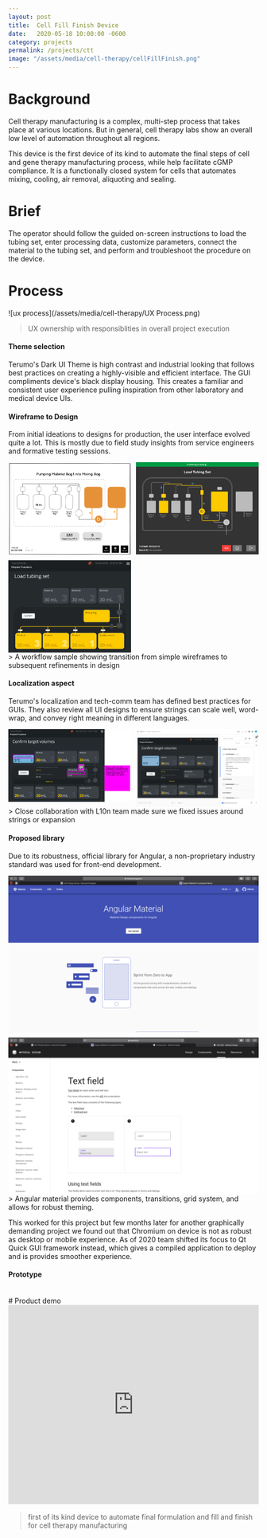 ```yaml
---
layout: post
title:  Cell Fill Finish Device
date:   2020-05-18 10:00:00 -0600
category: projects
permalink: /projects/ctt
image: "/assets/media/cell-therapy/cellFillFinish.png"
---
```

# Background
Cell therapy manufacturing is a complex, multi-step process that takes place at various locations. But in general, cell therapy labs show an overall low level of automation throughout all regions.

This device is the first device of its kind to automate the final steps of cell and gene therapy manufacturing process, while help facilitate cGMP compliance. It is a functionally closed system for cells that automates mixing, cooling, air removal, aliquoting and sealing.  

# Brief
The operator should follow the guided on-screen instructions to load the tubing set, enter processing data, customize parameters, connect the material to the tubing set, and perform and troubleshoot the procedure on the device.  

# Process
![ux process](/assets/media/cell-therapy/UX Process.png)  
> UX ownership with responsiblities in overall project execution  

#### Theme selection
Terumo's Dark UI Theme is high contrast and industrial looking that follows best practices on creating a highly-visible and efficient interface. The GUI compliments device's black display housing. This creates a familiar and consistent user experience pulling inspiration from other laboratory and medical device UIs.  

#### Wireframe to Design
From initial ideations to designs for production, the user interface evolved quite a lot. This is mostly due to field study insights from service engineers and formative testing sessions.  

<div style="
    display: grid;
    grid-template-columns: repeat(auto-fit, minmax(200px, 1fr));
    grid-gap: 10px;
    /* grid-auto-rows: minmax(100px, auto); */
">
    <img src="/assets/media/cell-therapy/finiaWire.png" alt="cellTerapy Balsamiq">
    <img src="/assets/media/cell-therapy/FINIAEarly.png" alt="diagram Early">
    <img src="/assets/media/cell-therapy/loadTubing.png" alt="load Tubing Diagram">
</div>
<span></span>
> A workflow sample showing transition from simple wireframes to subsequent refinements in design

#### Localization aspect
Terumo's localization and tech-comm team has defined best practices for GUIs. They also review all UI designs to ensure strings can scale well, word-wrap, and convey right meaning in different languages.  
<div style="
    display: grid;
    grid-template-columns: repeat(auto-fit, minmax(200px, 1fr));
    grid-gap: 10px;
    /* grid-auto-rows: minmax(100px, auto); */
">
    <img src="/assets/media/cell-therapy/l10n.png" alt="l10n remarks">
    <img src="/assets/media/cell-therapy/l10n2.png" alt="l10n comments">
</div>
> Close collaboration with L10n team made sure we fixed issues around strings or expansion
<span></span>  

#### Proposed library
Due to its robustness, official library for Angular, a non-proprietary industry standard was used for front-end development.  

<div style="
    display: grid;
    grid-template-columns: repeat(auto-fit, minmax(250px, 1fr));
    grid-gap: 10px;
    /* grid-auto-rows: minmax(100px, auto); */
">
    <img src="/assets/media/cell-therapy/angularMaterial.png" alt="angular material">
    <img src="/assets/media/cell-therapy/materialSpec.png" alt="material spec">
</div>
<span></span>
> Angular material provides components, transitions, grid system, and allows for robust theming.   

This worked for this project but few months later for another graphically demanding project we found out that Chromium on device is not as robust as desktop or mobile experience. As of 2020 team shifted its focus to Qt Quick GUI framework instead, which gives a compiled application to deploy and is provides smoother experience.

#### Prototype


<br>
# Product demo
<iframe 
    width="100%" 
    height="400" 
    src="https://www.youtube.com/embed/whrMosfqfTU?fs=0&mute=1" 
    frameborder="0" 
    allow="accelerometer; encrypted-media; gyroscope;">
</iframe>  

> first of its kind device to automate final formulation and fill and finish for cell therapy manufacturing
